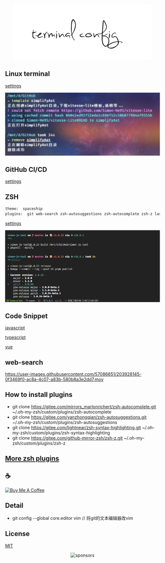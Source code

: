 <span><div align="center">![picture](/images/kv.png)</div></span>

## Linux terminal
[settings](./linux/settings.json)

![ubuntu](/images/terminal.png "ubuntu terminal")


## GitHub CI/CD
[settings](./workflows/ci.yml)
 
## ZSH
```bash
theme:  spaceship
plugins:  git web-search zsh-autosuggestions zsh-autocomplete zsh-z last-working-dir zsh-syntax-highlighting
```
[settings](./zshrc/.zshrc)

![ZSH](/images/vscode.png "zsh terminal")

## Code Snippet
[javascript](./code-snippet/javascript.json)

[typescript](./code-snippet/typescript.json)

[vue](./code-snippet/vue.json)

## web-search
https://user-images.githubusercontent.com/57086651/203928145-0f3469f0-ac8a-4c07-a83b-580b8a3e2dd7.mov

## How to install plugins
- git clone https://gitee.com/mirrors_marlonrichert/zsh-autocomplete.git ~/.oh-my-zsh/custom/plugins/zsh-autocomplete
- git clone https://gitee.com/yanzhongqian/zsh-autosuggestions.git ~/.oh-my-zsh/custom/plugins/zsh-autosuggestions
- git clone https://gitee.com/lightnear/zsh-syntax-highlighting.git ~/.oh-my-zsh/custom/plugins/zsh-syntax-highlighting
- git clone https://gitee.com/github-mirror-zsh/zsh-z.git ~/.oh-my-zsh/custom/plugins/zsh-z

## [More zsh plugins](/zshrc/.oh-my-zsh/)

## :coffee: 
<a href="https://github.com/Simon-He95/sponsor" target="_blank"><img src="https://cdn.buymeacoffee.com/buttons/default-orange.png" alt="Buy Me A Coffee" style="height: 51px !important;width: 217px !important;" ></a>

## Detail
- git config --global core.editor vim // 将git的文本编辑器改vim

## License
[MIT](./license)

<span><div align="center">![sponsors](https://www.hejian.club/images/sponsors.jpg)</div></span>
